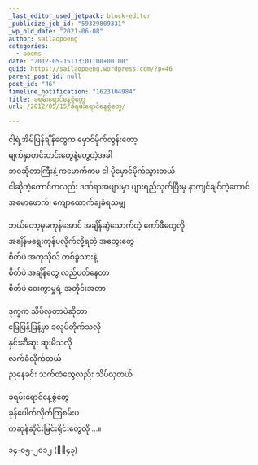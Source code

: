 ```yaml
---
_last_editor_used_jetpack: block-editor
_publicize_job_id: "59329809331"
_wp_old_date: "2021-06-08"
author: sailaopoeng
categories:
  - poems
date: "2012-05-15T13:01:00+00:00"
guid: https://sailaopoeng.wordpress.com/?p=46
parent_post_id: null
post_id: "46"
timeline_notification: "1623104984"
title: ခရမ်းရောင်နေ့စွဲတွေ
url: /2012/05/15/ခရမ်းရောင်နေ့စွဲတွေ/

---
```

ငါ့ရဲ့အိမ်ပြန်ချိန်တွေက မှောင်မိုက်လွန်းတော့  
မျက်နှာတင်းတင်းတွေနဲ့တွေ့တဲ့အခါ  
ဘဝဆိုတာကြီးနဲ့ ကမောက်ကမ ငါ ပိုမှောင်မိုက်သွားတယ်  
ငါဆိုတဲ့ကောင်ကလည်း ဒဏ်ရာအဖျားမှာ ပျားရည်သုတ်ပြီးမှ နာကျင်ချင်တဲ့ကောင်  
အမောဖောက်၊ ကျောထောက်ချခံရသမျှ

ဘယ်တော့မှမကုန်အောင် အချိန်ဆွဲသောက်တဲ့ ကော်ဖီတွေလို  
အချိန်မရွေးကုန်ပလိုက်လို့ရတဲ့ အတွေးတွေ  
စိတ်ပဲ အကုသိုလ် တစ်ခွဲသားနဲ့  
စိတ်ပဲ အချိန်တွေ လည်ပတ်နေတာ  
စိတ်ပဲ ဝေးကွာမှုရဲ့ အတိုင်းအတာ

ဒုက္ခက သိပ်လှတာပဲဆိုတာ  
မြေပြန့်ပြန့်မှာ ခလုပ်တိုက်သလို  
နှင်းဆီဆူး ဆူးမိသလို  
လက်ခံလိုက်တယ်  
ညနေခင်း သက်တံတွေလည်း သိပ်လှတယ်

ခရမ်းရောင်နေ့စွဲတွေ  
ခုန်ပေါက်လိုက်ကြစမ်းပ  
ကဆုန်ဆိုင်းမြင်းရိုင်းတွေလို …။

၁၄-၀၅-၂၀၁၂ (၆း၄၃)
